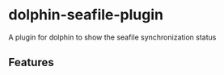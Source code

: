 # dolphin-seafile-plugin
A plugin for dolphin to show the seafile synchronization status

## Features
